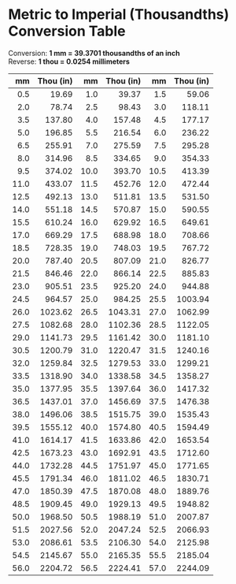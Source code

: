 # Metric to Imperial (Thousandths) Conversion Table

Conversion: **1 mm = 39.3701 thousandths of an inch**  
Reverse: **1 thou = 0.0254 millimeters**

| mm | Thou (in) | mm | Thou (in) | mm | Thou (in) |
|---:|---:|---:|---:|---:|---:|
| 0.5 | 19.69 | 1.0 | 39.37 | 1.5 | 59.06 |
| 2.0 | 78.74 | 2.5 | 98.43 | 3.0 | 118.11 |
| 3.5 | 137.80 | 4.0 | 157.48 | 4.5 | 177.17 |
| 5.0 | 196.85 | 5.5 | 216.54 | 6.0 | 236.22 |
| 6.5 | 255.91 | 7.0 | 275.59 | 7.5 | 295.28 |
| 8.0 | 314.96 | 8.5 | 334.65 | 9.0 | 354.33 |
| 9.5 | 374.02 | 10.0 | 393.70 | 10.5 | 413.39 |
| 11.0 | 433.07 | 11.5 | 452.76 | 12.0 | 472.44 |
| 12.5 | 492.13 | 13.0 | 511.81 | 13.5 | 531.50 |
| 14.0 | 551.18 | 14.5 | 570.87 | 15.0 | 590.55 |
| 15.5 | 610.24 | 16.0 | 629.92 | 16.5 | 649.61 |
| 17.0 | 669.29 | 17.5 | 688.98 | 18.0 | 708.66 |
| 18.5 | 728.35 | 19.0 | 748.03 | 19.5 | 767.72 |
| 20.0 | 787.40 | 20.5 | 807.09 | 21.0 | 826.77 |
| 21.5 | 846.46 | 22.0 | 866.14 | 22.5 | 885.83 |
| 23.0 | 905.51 | 23.5 | 925.20 | 24.0 | 944.88 |
| 24.5 | 964.57 | 25.0 | 984.25 | 25.5 | 1003.94 |
| 26.0 | 1023.62 | 26.5 | 1043.31 | 27.0 | 1062.99 |
| 27.5 | 1082.68 | 28.0 | 1102.36 | 28.5 | 1122.05 |
| 29.0 | 1141.73 | 29.5 | 1161.42 | 30.0 | 1181.10 |
| 30.5 | 1200.79 | 31.0 | 1220.47 | 31.5 | 1240.16 |
| 32.0 | 1259.84 | 32.5 | 1279.53 | 33.0 | 1299.21 |
| 33.5 | 1318.90 | 34.0 | 1338.58 | 34.5 | 1358.27 |
| 35.0 | 1377.95 | 35.5 | 1397.64 | 36.0 | 1417.32 |
| 36.5 | 1437.01 | 37.0 | 1456.69 | 37.5 | 1476.38 |
| 38.0 | 1496.06 | 38.5 | 1515.75 | 39.0 | 1535.43 |
| 39.5 | 1555.12 | 40.0 | 1574.80 | 40.5 | 1594.49 |
| 41.0 | 1614.17 | 41.5 | 1633.86 | 42.0 | 1653.54 |
| 42.5 | 1673.23 | 43.0 | 1692.91 | 43.5 | 1712.60 |
| 44.0 | 1732.28 | 44.5 | 1751.97 | 45.0 | 1771.65 |
| 45.5 | 1791.34 | 46.0 | 1811.02 | 46.5 | 1830.71 |
| 47.0 | 1850.39 | 47.5 | 1870.08 | 48.0 | 1889.76 |
| 48.5 | 1909.45 | 49.0 | 1929.13 | 49.5 | 1948.82 |
| 50.0 | 1968.50 | 50.5 | 1988.19 | 51.0 | 2007.87 |
| 51.5 | 2027.56 | 52.0 | 2047.24 | 52.5 | 2066.93 |
| 53.0 | 2086.61 | 53.5 | 2106.30 | 54.0 | 2125.98 |
| 54.5 | 2145.67 | 55.0 | 2165.35 | 55.5 | 2185.04 |
| 56.0 | 2204.72 | 56.5 | 2224.41 | 57.0 | 2244.09 |
